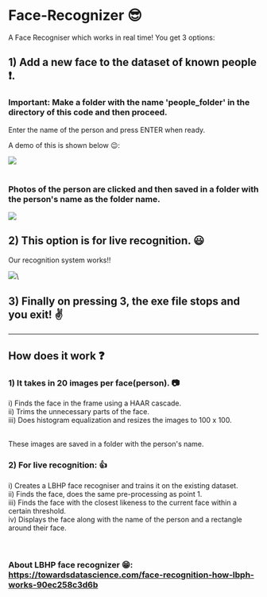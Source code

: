 # Face-Recognizer :sunglasses:
A Face Recogniser which works in real time!
You get 3 options:

## 1) Add a new face to the dataset of known people :heavy_exclamation_mark:.
  
 ### Important: Make a folder with the name 'people_folder' in the directory of this code and then proceed.
 Enter the name of the person and press ENTER when ready.
  
  
 A demo of this is shown below :wink::
  
  
  
 ![](https://github.com/junior08/Face-Recognizer/blob/master/add_face.gif) <br /><br />



 
 ### Photos of the person are clicked and then saved in a folder with the person's name as the folder name.
  
  
  ![](https://github.com/junior08/Face-Recognizer/blob/master/added_faces.png)
  
  



## 2)  This option is for live recognition. :smiley:


   Our recognition system works!!
    
    
  ![](https://github.com/junior08/Face-Recognizer/blob/master/live.gif)\\
    
    


## 3) Finally on pressing 3, the exe file stops and you exit!  :v:

  
  


_______________________________________________________________________________________________________________________________________



## How does it work :question:

### 1) It takes in 20 images per face(person). :camera:
  
   i) Finds the face in the frame using a HAAR cascade. <br />
  ii) Trims the unnecessary parts of the face. <br />
 iii) Does histogram equalization and resizes the images to 100 x 100. <br /><br />
 
 These images are saved in a folder with the person's name.
 
 
 
 ### 2) For live recognition: :+1:
 
   i) Creates a LBHP face recogniser and trains it on the existing dataset. <br />
   ii) Finds the face, does the same pre-processing as point 1. <br />
  iii) Finds the face with the closest likeness to the current face within a certain threshold. <br />
   iv) Displays the face along with the name of the person and a rectangle around their face.<br /><br /><br />
   
   
### About LBHP face recognizer :grin:: https://towardsdatascience.com/face-recognition-how-lbph-works-90ec258c3d6b
